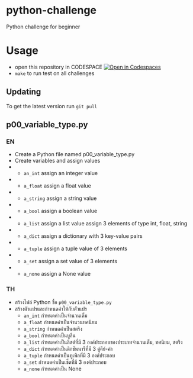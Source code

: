 # python-challenge
Python challenge for beginner
# Usage
- open this repository in CODESPACE [![Open in Codespaces](https://img.shields.io/badge/Open%20in-Codespaces-1f425f?style=for-the-badge&logo=github)](https://codespaces.new/MidnightCodeSchool/python-challenge?quickstart=1)
- `make` to run test on all challenges
## Updating
To get the latest version run `git pull`
## p00_variable_type.py
### EN
- Create a Python file named p00_variable_type.py
- Create variables and assign values
- - `an_int` assign an integer value
- - `a_float` assign a float value
- - `a_string` assign a string value
- - `a_bool` assign a boolean value
- - `a_list` assign a list value assign 3 elements of type int, float, string
- - `a_dict` assign a dictionary with 3 key-value pairs
- - `a_tuple` assign a tuple value of 3 elements
- - `a_set` assign a set value of 3 elements
- - `a_none` assign a None value
### TH
- สร้างไฟล์ Python ชื่อ `p00_variable_type.py`
- สร้างตัวแปรและกำหนดค่าให้กับตัวแปร
  - `an_int` กำหนดค่าเป็นจำนวนเต็ม
  - `a_float` กำหนดค่าเป็นจำนวนทศนิยม
  - `a_string` กำหนดค่าเป็นสตริง
  - `a_bool` กำหนดค่าเป็นบูลีน
  - `a_list` กำหนดค่าเป็นลิสต์ที่มี 3 องค์ประกอบของประเภทจำนวนเต็ม, ทศนิยม, สตริง
  - `a_dict` กำหนดค่าเป็นดิกชันนารีที่มี 3 คู่คีย์-ค่า
  - `a_tuple` กำหนดค่าเป็นทูเพิลที่มี 3 องค์ประกอบ
  - `a_set` กำหนดค่าเป็นเซ็ตที่มี 3 องค์ประกอบ
  - `a_none` กำหนดค่าเป็น None
